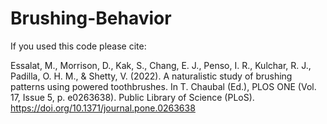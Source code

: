# Brushing-Behavior



If you used this code please cite:

Essalat, M., Morrison, D., Kak, S., Chang, E. J., Penso, I. R., Kulchar, R. J., Padilla, O. H. M., & Shetty, V. (2022). A naturalistic study of brushing patterns using powered toothbrushes. In T. Chaubal (Ed.), PLOS ONE (Vol. 17, Issue 5, p. e0263638). Public Library of Science (PLoS). https://doi.org/10.1371/journal.pone.0263638
